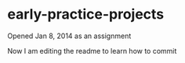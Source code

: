 # early-practice-projects
Opened Jan 8, 2014 as an assignment

Now I am editing the readme to learn how to commit
